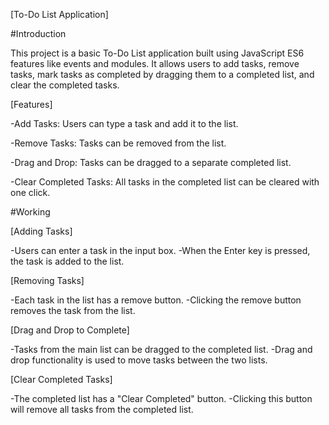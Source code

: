 [To-Do List Application]

#Introduction

This project is a basic To-Do List application built using JavaScript ES6 features like events and modules. It allows users to add tasks, remove tasks, mark tasks as completed by dragging them to a completed list, and clear the completed tasks.

[Features]

-Add Tasks: Users can type a task and add it to the list.

-Remove Tasks: Tasks can be removed from the list.

-Drag and Drop: Tasks can be dragged to a separate completed list.

-Clear Completed Tasks: All tasks in the completed list can be cleared with one click.

#Working

[Adding Tasks]

-Users can enter a task in the input box.
-When the Enter key is pressed, the task is added to the list.

[Removing Tasks]

-Each task in the list has a remove button.
-Clicking the remove button removes the task from the list.

[Drag and Drop to Complete]

-Tasks from the main list can be dragged to the completed list.
-Drag and drop functionality is used to move tasks between the two lists.

[Clear Completed Tasks]

-The completed list has a "Clear Completed" button.
-Clicking this button will remove all tasks from the completed list.
